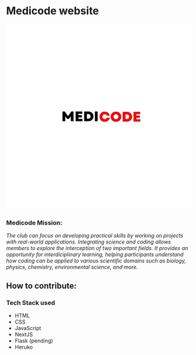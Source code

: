 # Medicode website

![Medicode Logo](/img/MedicodeLogo.JPEG)

### Medicode Mission: 
*The club can focus on developing practical skills by working on projects with real-world applications. Integrating science and coding allows members to explore the interception of two important fields. It provides an opportunity for interdiciplinary learning, helping participants understand how coding can be applied to various scientific domains such as biology, physics, chemistry, environmental science, and more.*

## How to contribute: 

### Tech Stack used

- HTML 
- CSS
- JavaScript
- NextJS
- Flask (pending)
- Heruko 
